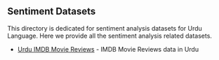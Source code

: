 ## Sentiment Datasets

This directory is dedicated for sentiment analysis datasets for Urdu Language. Here we provide all the sentiment analysis
related datasets.

- [Urdu IMDB Movie Reviews](https://www.kaggle.com/akkefa/imdb-dataset-of-50k-movie-translated-urdu-reviews) - IMDB Movie Reviews data in Urdu